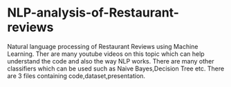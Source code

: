 # NLP-analysis-of-Restaurant-reviews
Natural language processing of Restaurant Reviews using Machine Learning.
Ther are many youtube videos on this topic which can help understand the code and also the way NLP works.
There are many other classifiers which can be used such as Naive Bayes,Decision Tree etc.
There are 3 files containing code,dataset,presentation.

